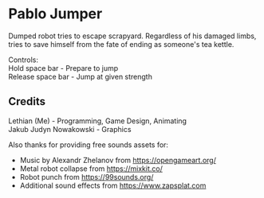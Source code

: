 # Pablo Jumper

Dumped robot tries to escape scrapyard. Regardless of his damaged limbs, tries to save himself from the fate of ending as someone's tea kettle.

Controls:
<br>Hold space bar - Prepare to jump
<br>Release space bar - Jump at given strength

## Credits

Lethian (Me) - Programming, Game Design, Animating
<br>Jakub Judyn Nowakowski - Graphics

Also thanks for providing free sounds assets for:
- Music by Alexandr Zhelanov from https://opengameart.org/
- Metal robot collapse from https://mixkit.co/
- Robot punch from https://99sounds.org/
- Additional sound effects from https://www.zapsplat.com
